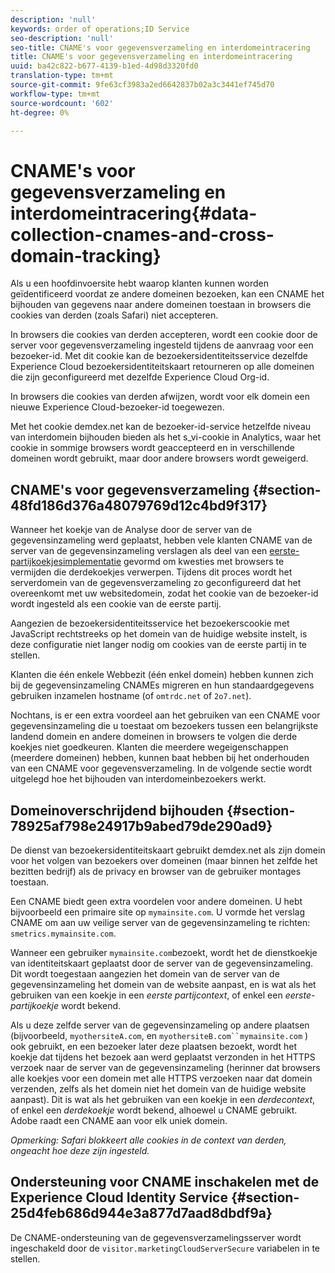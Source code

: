 ```yaml
---
description: 'null'
keywords: order of operations;ID Service
seo-description: 'null'
seo-title: CNAME's voor gegevensverzameling en interdomeintracering
title: CNAME's voor gegevensverzameling en interdomeintracering
uuid: ba42c822-b677-4139-b1ed-4d98d3320fd0
translation-type: tm+mt
source-git-commit: 9fe63cf3983a2ed6642837b02a3c3441ef745d70
workflow-type: tm+mt
source-wordcount: '602'
ht-degree: 0%

---
```



# CNAME&#39;s voor gegevensverzameling en interdomeintracering{#data-collection-cnames-and-cross-domain-tracking}

Als u een hoofdinvoersite hebt waarop klanten kunnen worden geïdentificeerd voordat ze andere domeinen bezoeken, kan een CNAME het bijhouden van gegevens naar andere domeinen toestaan in browsers die cookies van derden (zoals Safari) niet accepteren.

In browsers die cookies van derden accepteren, wordt een cookie door de server voor gegevensverzameling ingesteld tijdens de aanvraag voor een bezoeker-id. Met dit cookie kan de bezoekersidentiteitsservice dezelfde Experience Cloud bezoekersidentiteitskaart retourneren op alle domeinen die zijn geconfigureerd met dezelfde Experience Cloud Org-id.

In browsers die cookies van derden afwijzen, wordt voor elk domein een nieuwe Experience Cloud-bezoeker-id toegewezen.

Met het cookie demdex.net kan de bezoeker-id-service hetzelfde niveau van interdomein bijhouden bieden als het s_vi-cookie in Analytics, waar het cookie in sommige browsers wordt geaccepteerd en in verschillende domeinen wordt gebruikt, maar door andere browsers wordt geweigerd.

## CNAME&#39;s voor gegevensverzameling {#section-48fd186d376a48079769d12c4bd9f317}

Wanneer het koekje van de Analyse door de server van de gegevensinzameling werd geplaatst, hebben vele klanten CNAME van de server van de gegevensinzameling verslagen als deel van een [eerste-partijkoekjesimplementatie](https://docs.adobe.com/content/help/en/core-services/interface/ec-cookies/cookies-first-party.html) gevormd om kwesties met browsers te vermijden die derdekoekjes verwerpen. Tijdens dit proces wordt het serverdomein van de gegevensverzameling zo geconfigureerd dat het overeenkomt met uw websitedomein, zodat het cookie van de bezoeker-id wordt ingesteld als een cookie van de eerste partij.

Aangezien de bezoekersidentiteitsservice het bezoekerscookie met JavaScript rechtstreeks op het domein van de huidige website instelt, is deze configuratie niet langer nodig om cookies van de eerste partij in te stellen.

Klanten die één enkele Webbezit (één enkel domein) hebben kunnen zich bij de gegevensinzameling CNAMEs migreren en hun standaardgegevens gebruiken inzamelen hostname (of `omtrdc.net` of `2o7.net`).

Nochtans, is er een extra voordeel aan het gebruiken van een CNAME voor gegevensinzameling die u toestaat om bezoekers tussen een belangrijkste landend domein en andere domeinen in browsers te volgen die derde koekjes niet goedkeuren. Klanten die meerdere wegeigenschappen (meerdere domeinen) hebben, kunnen baat hebben bij het onderhouden van een CNAME voor gegevensverzameling. In de volgende sectie wordt uitgelegd hoe het bijhouden van interdomeinbezoekers werkt.

## Domeinoverschrijdend bijhouden {#section-78925af798e24917b9abed79de290ad9}

De dienst van bezoekersidentiteitskaart gebruikt demdex.net als zijn domein voor het volgen van bezoekers over domeinen (maar binnen het zelfde het bezitten bedrijf) als de privacy en browser van de gebruiker montages toestaan.

Een CNAME biedt geen extra voordelen voor andere domeinen. U hebt bijvoorbeeld een primaire site op `mymainsite.com`. U vormde het verslag CNAME om aan uw veilige server van de gegevensinzameling te richten: `smetrics.mymainsite.com`.

Wanneer een gebruiker `mymainsite.com`bezoekt, wordt het de dienstkoekje van identiteitskaart geplaatst door de server van de gegevensinzameling. Dit wordt toegestaan aangezien het domein van de server van de gegevensinzameling het domein van de website aanpast, en is wat als het gebruiken van een koekje in een *eerste partijcontext*, of enkel een *eerste-partijkoekje* wordt bekend.

Als u deze zelfde server van de gegevensinzameling op andere plaatsen (bijvoorbeeld, `myothersiteA.com`, en `myothersiteB.com``mymainsite.com` ) ook gebruikt, en een bezoeker later deze plaatsen bezoekt, wordt het koekje dat tijdens het bezoek aan werd geplaatst verzonden in het HTTPS verzoek naar de server van de gegevensinzameling (herinner dat browsers alle koekjes voor een domein met alle HTTPS verzoeken naar dat domein verzenden, zelfs als het domein niet het domein van de huidige website aanpast). Dit is wat als het gebruiken van een koekje in een *derdecontext*, of enkel een *derdekoekje* wordt bekend, alhoewel u CNAME gebruikt. Adobe raadt een CNAME aan voor elk uniek domein.

*Opmerking: Safari blokkeert alle cookies in de context van derden, ongeacht hoe deze zijn ingesteld.*

## Ondersteuning voor CNAME inschakelen met de Experience Cloud Identity Service {#section-25d4feb686d944e3a877d7aad8dbdf9a}

De CNAME-ondersteuning van de gegevensverzamelingsserver wordt ingeschakeld door de `visitor.marketingCloudServerSecure` variabelen in te stellen.
